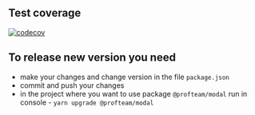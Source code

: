 ## Test coverage 
[![codecov](https://codecov.io/gh/prof-team/modal/branch/main/graph/badge.svg?token=5QE70W0I80)](https://codecov.io/gh/prof-team/modal)  

## To release new version you need  
- make your changes and change version in the file `package.json`
- commit and push your changes
- in the project where you want to use package `@profteam/modal` run in console - `yarn upgrade @profteam/modal`